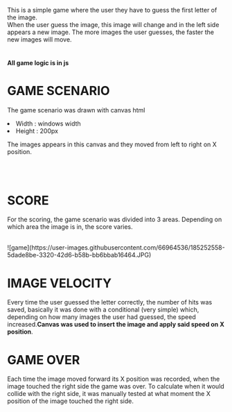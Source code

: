 
This is a simple game where the user they have to guess the first letter of the image. <br>
When the user guess the image, this image will change and in the left side appears a new image. The more images the user guesses, the faster the new images will move.<br><br>
<h4>All game logic is in js</h4>

<h1>GAME SCENARIO</h1>
<p>The game scenario was drawn with canvas html</p>
<li>Width : windows width</li>
<li>Height : 200px</li>

The images appears in this canvas and they moved from left to right on X position.

<br><br>
<h1>SCORE</h1>
<p>For the scoring, the game scenario was divided into 3 areas. Depending on which area the image is in, the score varies.</p>
<br>
![game](https://user-images.githubusercontent.com/66964536/185252558-5dade8be-3320-42d6-b58b-bb6bbab16464.JPG)
<br>

<h1>IMAGE VELOCITY</h1>
<p>Every time the user guessed the letter correctly, the number of hits was saved, basically it was done with a conditional (very simple) which, depending on how many images the user had guessed, the speed increased.<strong>Canvas was used to insert the image and apply said speed on X position</strong>.</p>

<h1>GAME OVER</h1>
<p>Each time the image moved forward its X position was recorded, when the image touched the right side the game was over. To calculate when it would collide with the right side, it was manually tested at what moment the X position of the image touched the right side.</p>
